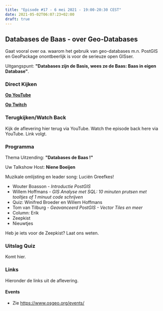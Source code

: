 ```yaml
---
title: "Episode #17 - 6 mei 2021 - 19:00-20:30 CEST"
date: 2021-05-02T06:07:23+02:00
draft: true
---
```


## Databases de Baas - over Geo-Databases 

Gaat vooral over oa. waarom het gebruik van geo-databases m.n. PostGIS 
en GeoPackage onontbeerlijk is voor de serieuze open GISser.

Uitgangspunt: **"Databases zijn de Basis, wees ze de Baas: Baas in eigen Database"**.


### Direct Kijken

__[Op YouTube](https://www.youtube.com/watch?v=caOn96p3cYQ)__

__[Op Twitch](https://www.twitch.tv/osgeonl/schedule)__

### Terugkijken/Watch Back

Kijk de aflevering hier terug via YouTube. Watch the episode back here via YouTube.
Link volgt.

### Programma

Thema Uitzending: __"Databases de Baas !"__ 

Uw Talkshow Host: __Niene Boeijen__

Muzikale omlijsting en leader song: Luciën Greefkes! 

* Wouter Boasson - _Introductie PostGIS_
* Willem Hoffmans - _GIS Analyse met SQL: 10 minuten prutsen met tooltjes of 1 minuut code schrijven_
* Quiz: Winifred Broeder en Willem Hoffmans
* Tom van Tilburg - _Geavanceerd PostGIS - Vector Tiles en meer_
* Column: Erik
* Zeepkist
* Nieuwtjes

Heb je iets voor de Zeepkist? Laat ons weten.

### Uitslag Quiz

Komt hier.

### Links

Hieronder de links uit de aflevering.


#### Events

* Zie https://www.osgeo.org/events/
